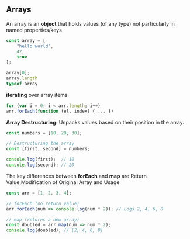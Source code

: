 ## Arrays

An array is an **object** that holds values (of any type) not particularly in named properties/keys
```javascript
const array = [
	"hello world",
	42,
	true
];

array[0];
array.length
typeof array
```

**iterating** over array items
```javascript
for (var i = 0; i < arr.length; i++)
arr.forEach(function (el, index) { ... })
```

**Array Destructuring**: Unpacks values based on their position in the array.
```javascript
const numbers = [10, 20, 30];

// Destructuring the array
const [first, second] = numbers;

console.log(first);  // 10
console.log(second); // 20
```

The key differences between **forEach** and **map** are Return Value,Modification of Original Array and Usage
```javascript
const arr = [1, 2, 3, 4];

// forEach (no return value)
arr.forEach(num => console.log(num * 2)); // Logs 2, 4, 6, 8

// map (returns a new array)
const doubled = arr.map(num => num * 2);
console.log(doubled); // [2, 4, 6, 8]

```